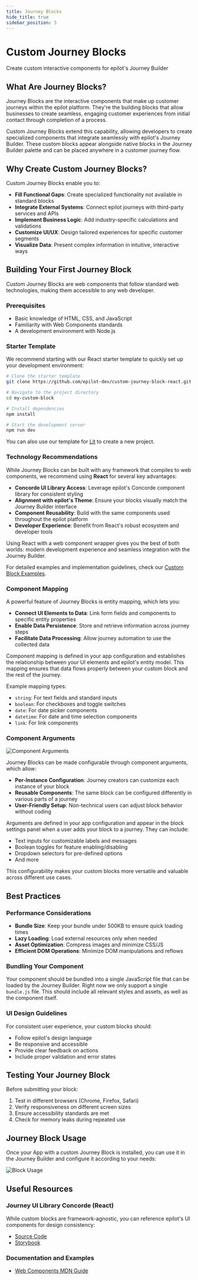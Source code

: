 ```yaml
---
title: Journey Blocks
hide_title: true
sidebar_position: 3
---
```


# Custom Journey Blocks

Create custom interactive components for epilot's Journey Builder

## What Are Journey Blocks?

Journey Blocks are the interactive components that make up customer journeys within the epilot platform. They're the building blocks that allow businesses to create seamless, engaging customer experiences from initial contact through completion of a process.

Custom Journey Blocks extend this capability, allowing developers to create specialized components that integrate seamlessly with epilot's Journey Builder. These custom blocks appear alongside native blocks in the Journey Builder palette and can be placed anywhere in a customer journey flow.

## Why Create Custom Journey Blocks?

Custom Journey Blocks enable you to:

- **Fill Functional Gaps**: Create specialized functionality not available in standard blocks
- **Integrate External Systems**: Connect epilot journeys with third-party services and APIs
- **Implement Business Logic**: Add industry-specific calculations and validations
- **Customize UI/UX**: Design tailored experiences for specific customer segments
- **Visualize Data**: Present complex information in intuitive, interactive ways

## Building Your First Journey Block

Custom Journey Blocks are web components that follow standard web technologies, making them accessible to any web developer.

### Prerequisites

- Basic knowledge of HTML, CSS, and JavaScript
- Familiarity with Web Components standards
- A development environment with Node.js

### Starter Template

We recommend starting with our React starter template to quickly set up your development environment:

```bash
# Clone the starter template
git clone https://github.com/epilot-dev/custom-journey-block-react.git my-custom-block

# Navigate to the project directory
cd my-custom-block

# Install dependencies
npm install

# Start the development server
npm run dev
```

You can also use our template for [Lit](https://github.com/epilot-dev/custom-journey-block-lit) to create a new project.

### Technology Recommendations

While Journey Blocks can be built with any framework that compiles to web components, we recommend using **React** for several key advantages:

- **Concorde UI Library Access**: Leverage epilot's Concorde component library for consistent styling
- **Alignment with epilot's Theme**: Ensure your blocks visually match the Journey Builder interface
- **Component Reusability**: Build with the same components used throughout the epilot platform
- **Developer Experience**: Benefit from React's robust ecosystem and developer tools

Using React with a web component wrapper gives you the best of both worlds: modern development experience and seamless integration with the Journey Builder.

For detailed examples and implementation guidelines, check our [Custom Block Examples](https://github.com/epilot-dev/epilot-journey-sdk/blob/main/custom-block.md).

### Component Mapping

A powerful feature of Journey Blocks is entity mapping, which lets you:

- **Connect UI Elements to Data**: Link form fields and components to specific entity properties
- **Enable Data Persistence**: Store and retrieve information across journey steps
- **Facilitate Data Processing**: Allow journey automation to use the collected data

Component mapping is defined in your app configuration and establishes the relationship between your UI elements and epilot's entity model. This mapping ensures that data flows properly between your custom block and the rest of the journey.

Example mapping types:
- `string`: For text fields and standard inputs
- `boolean`: For checkboxes and toggle switches
- `date`: For date picker components
- `datetime`: For date and time selection components
- `link`: For link components

### Component Arguments

![Component Arguments](../../../static/img/apps/journey-component-args.png)


Journey Blocks can be made configurable through component arguments, which allow:

- **Per-Instance Configuration**: Journey creators can customize each instance of your block
- **Reusable Components**: The same block can be configured differently in various parts of a journey
- **User-Friendly Setup**: Non-technical users can adjust block behavior without coding

Arguments are defined in your app configuration and appear in the block settings panel when a user adds your block to a journey. They can include:

- Text inputs for customizable labels and messages
- Boolean toggles for feature enabling/disabling
- Dropdown selectors for pre-defined options
- And more

This configurability makes your custom blocks more versatile and valuable across different use cases.

## Best Practices

### Performance Considerations

- **Bundle Size**: Keep your bundle under 500KB to ensure quick loading times
- **Lazy Loading**: Load external resources only when needed
- **Asset Optimization**: Compress images and minimize CSS/JS
- **Efficient DOM Operations**: Minimize DOM manipulations and reflows

### Bundling Your Component

Your component should be bundled into a single JavaScript file that can be loaded by the Journey Builder. Right now we only support a single `bundle.js` file.
This should include all relevant styles and assets, as well as the component itself. 


### UI Design Guidelines

For consistent user experience, your custom blocks should:

- Follow epilot's design language
- Be responsive and accessible
- Provide clear feedback on actions
- Include proper validation and error states

## Testing Your Journey Block

Before submitting your block:

1. Test in different browsers (Chrome, Firefox, Safari)
2. Verify responsiveness on different screen sizes
3. Ensure accessibility standards are met
4. Check for memory leaks during repeated use


## Journey Block Usage

Once your App with a custom Journey Block is installed, you can use it in the Journey Builder and configure it according to your needs:

![Block Usage](../../../static/img/apps/component-journey-installed.png)



## Useful Resources

### Journey UI Library Concorde (React)

While custom blocks are framework-agnostic, you can reference epilot's UI components for design consistency:

- [Source Code](https://github.com/epilot-dev/concorde-elements)
- [Storybook](https://portal.epilot.cloud/concorde-elements)

### Documentation and Examples

- [Web Components MDN Guide](https://developer.mozilla.org/en-US/docs/Web/Web_Components)
